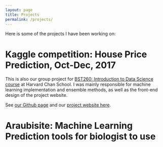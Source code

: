 ```yaml
---
layout: page
title: Projects
permalink: /projects/
---
```


Here is some of the projects I have been working on:

# Kaggle competition: House Price Prediction, Oct-Dec, 2017

This is also our group project for [BST260: Introduction to Data Science course]() at Harvard Chan School. I was mainly responsible for machine learning implementation and ensemble methods, as well as the front-end design of the project website.

See [our Github page]() and our [project website here]().

# Araubisite: Machine Learning Prediction tools for biologist to use

